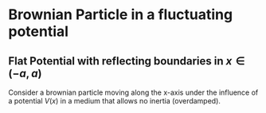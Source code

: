 # Brownian Particle in a fluctuating potential

## Flat Potential with reflecting boundaries in $x\in(-a,a)$

Consider a brownian particle moving along the x-axis under the influence of a potential $V(x)$ in a medium that allows no inertia (overdamped). 